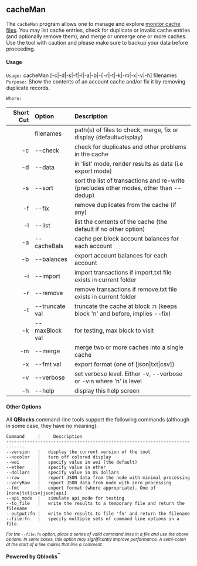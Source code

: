 ## cacheMan

The `cacheMan` program allows one to  manage and explore [monitor cache files](../../monitors/README.md). You may list cache entries, check for duplicate or invalid cache entries (and optionally remove them), and merge or unmerge one or more caches. Use the tool with caution and please make sure to backup your data before proceeding.

#### Usage

`Usage:`    cacheMan [-c|-d|-s|-f|-l|-a|-b|-i|-r|-t|-k|-m|-x|-v|-h] filenames  
`Purpose:`  Show the contents of an account cache and/or fix it by removing duplicate records.
             
`Where:`  

| Short Cut | Option | Description |
| -------: | :------- | :------- |
|  | filenames | path(s) of files to check, merge, fix or display (default=display) |
| -c | --check | check for duplicates and other problems in the cache |
| -d | --data | in 'list' mode, render results as data (i.e export mode) |
| -s | --sort | sort the list of transactions and re-write (precludes other modes, other than --dedup) |
| -f | --fix | remove duplicates from the cache (if any) |
| -l | --list | list the contents of the cache (the default if no other option) |
| -a | --cacheBals | cache per block account balances for each account |
| -b | --balances | export account balances for each account |
| -i | --import | import transactions if import.txt file exists in current folder |
| -r | --remove | remove transactions if remove.txt file exists in current folder |
| -t | --truncate val | truncate the cache at block :n (keeps block 'n' and before, implies --fix) |
| -k | --maxBlock val | for testing, max block to visit |
| -m | --merge | merge two or more caches into a single cache |
| -x | --fmt val | export format (one of [json&#124;txt&#124;csv]) |
| -v | --verbose | set verbose level. Either -v, --verbose or -v:n where 'n' is level |
| -h | --help | display this help screen |

#### Other Options

All **QBlocks** command-line tools support the following commands (although in some case, they have no meaning):

    Command     |     Description
    -----------------------------------------------------------------------------
    --version   |   display the current version of the tool
    --nocolor   |   turn off colored display
    --wei       |   specify value in wei (the default)
    --ether     |   specify value in ether
    --dollars   |   specify value in US dollars
    --raw       |   report JSON data from the node with minimal processing
    --veryRaw   |   report JSON data from node with zero processing
    --fmt       |   export format (where appropriate). One of [none|txt|csv|json|api]
    --api_mode  |   simulate api_mode for testing
    --to_file   |   write the results to a temporary file and return the filename
    --output:fn |   write the results to file 'fn' and return the filename
    --file:fn   |   specify multiple sets of command line options in a file.

<small>*For the `--file:fn` option, place a series of valid command lines in a file and use the above options. In some cases, this option may significantly improve performance. A semi-colon at the start of a line makes that line a comment.*</small>

**Powered by Qblocks<sup>&trade;</sup>**


